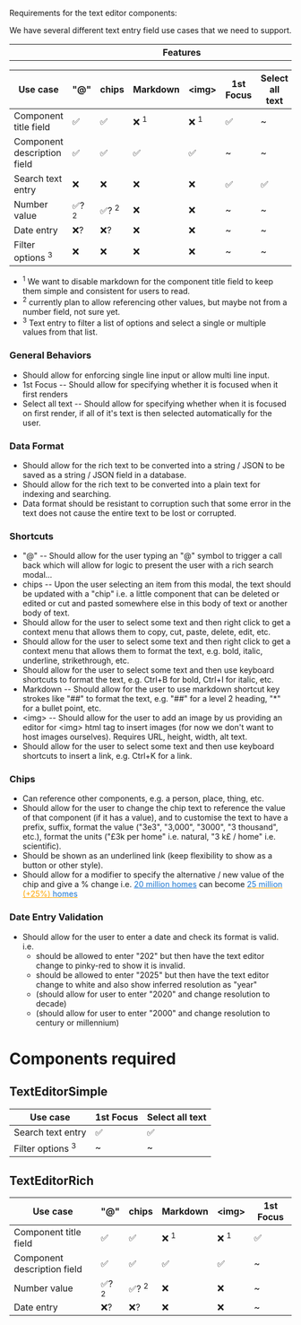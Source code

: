 
Requirements for the text editor components:

We have several different text entry field use cases that we need to support.

<table>
  <tr>
    <th style="width: 290px;"></th>
    <th style="width: 1000px;">Features</th>
  </tr>
</table>

| Use case                    | "@"              | chips            | Markdown        | \<img\>         | 1st Focus | Select all text |
| --------------------------- | ---------------- | ---------------- | --------------- | --------------- | --------- | --------------- |
| Component title field       | ✅               | ✅               | ❌ <sup>1</sup> | ❌ <sup>1</sup> | ✅        | ~               |
| Component description field | ✅               | ✅               | ✅              | ✅              | ~         | ~               |
| Search text entry           | ❌               | ❌               | ❌              | ❌              | ✅        | ✅              |
| Number value                | ✅? <sup>2</sup> | ✅? <sup>2</sup> | ❌              | ❌              | ~         | ~               |
| Date entry                  | ❌?              | ❌?              | ❌              | ❌              | ~         | ~               |
| Filter options <sup>3</sup> | ❌               | ❌               | ❌              | ❌              | ~         | ~               |

* <sup>1</sup> We want to disable markdown for the component title field to keep them simple and consistent for users to read.
* <sup>2</sup> currently plan to allow referencing other values, but maybe not from a number field, not sure yet.
* <sup>3</sup> Text entry to filter a list of options and select a single or multiple values from that list.



### General Behaviors

* Should allow for enforcing single line input or allow multi line input.
* 1st Focus -- Should allow for specifying whether it is focused when it first renders
* Select all text -- Should allow for specifying whether when it is focused on first render, if all of it's text is then selected automatically for the user.

### Data Format

* Should allow for the rich text to be converted into a string / JSON to be saved as a string / JSON field in a database.
* Should allow for the rich text to be converted into a plain text for indexing and searching.
* Data format should be resistant to corruption such that some error in the text does not cause the entire text to be lost or corrupted.

### Shortcuts

* "@" -- Should allow for the user typing an "@" symbol to trigger a call back which will allow for logic to present the user with a rich search modal...
* chips -- Upon the user selecting an item from this modal, the text should be updated with a "chip" i.e. a little component that can be deleted or edited or cut and pasted somewhere else in this body of text or another body of text.
* Should allow for the user to select some text and then right click to get a context menu that allows them to copy, cut, paste, delete, edit, etc.
* Should allow for the user to select some text and then right click to get a context menu that allows them to format the text, e.g. bold, italic, underline, strikethrough, etc.
* Should allow for the user to select some text and then use keyboard shortcuts to format the text, e.g. Ctrl+B for bold, Ctrl+I for italic, etc.
* Markdown -- Should allow for the user to use markdown shortcut key strokes like "##" to format the text, e.g. "##" for a level 2 heading, "*" for a bullet point, etc.
* \<img\> -- Should allow for the user to add an image by us providing an editor for \<img\> html tag to insert images (for now we don't want to host images ourselves).  Requires URL, height, width, alt text.
* Should allow for the user to select some text and then use keyboard shortcuts to insert a link, e.g. Ctrl+K for a link.

### Chips
* Can reference other components, e.g. a person, place, thing, etc.
* Should allow for the user to change the chip text to reference the value of that component (if it has a value), and to customise the text to have a prefix, suffix, format the value ("3e3", "3,000", "3000", "3 thousand", etc.), format the units ("£3k per home" i.e. natural, "3 k£ / home" i.e. scientific).
* Should be shown as an underlined link (keep flexibility to show as a button or other style).
* Should allow for a modifier to specify the alternative / new value of the chip and give a % change i.e. <u style="color: rgb(27, 117, 208);">20 million homes</u> can become <u style="color: #FFA600"><span style="color: rgb(27, 117, 208);">25 million</span> (+25%) <span style="color: rgb(27, 117, 208);">homes</span></u>

### Date Entry Validation
* Should allow for the user to enter a date and check its format is valid. i.e.
  * should be allowed to enter "202" but then have the text editor change to pinky-red to show it is invalid.
  * should be allowed to enter "2025" but then have the text editor change to white and also show inferred resolution as "year"
  * (should allow for user to enter "2020" and change resolution to decade)
  * (should allow for user to enter "2000" and change resolution to century or millennium)

# Components required

## TextEditorSimple

| Use case                    | 1st Focus | Select all text |
| --------------------------- | --------- | --------------- |
| Search text entry           | ✅        | ✅              |
| Filter options <sup>3</sup> | ~         | ~               |


## TextEditorRich

| Use case                    | "@"              | chips            | Markdown        | \<img\>         | 1st Focus |
| --------------------------- | ---------------- | ---------------- | --------------- | --------------- | --------- |
| Component title field       | ✅               | ✅               | ❌ <sup>1</sup> | ❌ <sup>1</sup> | ✅        |
| Component description field | ✅               | ✅               | ✅              | ✅              | ~         |
| Number value                | ✅? <sup>2</sup> | ✅? <sup>2</sup> | ❌              | ❌              | ~         |
| Date entry                  | ❌?              | ❌?              | ❌              | ❌              | ~         |

